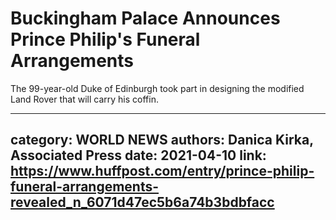 # Buckingham Palace Announces Prince Philip's Funeral Arrangements

The 99-year-old Duke of Edinburgh took part in designing the modified Land Rover that will carry his coffin.

---
category: WORLD NEWS
authors: Danica Kirka, Associated Press
date: 2021-04-10
link: https://www.huffpost.com/entry/prince-philip-funeral-arrangements-revealed_n_6071d47ec5b6a74b3bdbfacc
---
